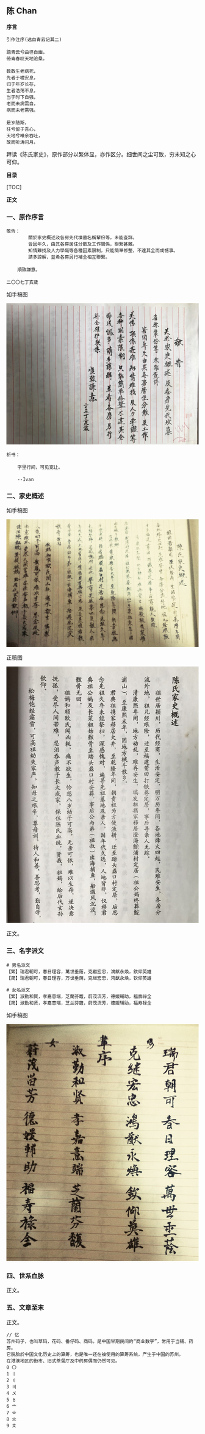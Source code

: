 ## 陈 Chan

**序言**

```
引作注序(选自青云记其二)

踏青云兮曲径自幽，
倚青春叹天地沧桑。

数数生老病死，
先者于嗟安息，
归于年岁长存，
生者浩荡不息，
当于时下自强，
老而未病需自，
病而未老需强。

是岁随斯，
往兮留于吾心，
天地兮唯余吞吐，
故而听涛问月。
```

拜读《陈氏家史》，原作部分以繁体显，亦作区分。细世间之尘可致，穷未知之心可仰。

**目录**

[TOC]

**正文**

### 一、原作序言

```
敬告：
        關於家史概述及各房先代墳墓名稱輩份等，未能查詳。
        皆因年久，由其各房居住分散及工作關係，聯繫甚難。
        知情難找及人力學識等各種因素限制，只能簡單修整，不達其全而成憾事。
        請多諒解，並希各房另行補全相互聯繫。

    順致謙意。

二〇〇七丁亥歲
```

如手稿图

![i000](./00.Source/25ED65F0-E35E-48EE-A796-525A3DB950E4_1_105_c.jpeg)

```
祈书：

	字里行间，可见宽让。

	--Ivan
```

### 二、家史概述

如手稿图

![i001](./00.Source/A8CA3CA8-F9A8-470C-840D-09D36761543C_1_105_c.jpeg)

正稿图

![i002](./00.Source/CE0913D0-CFD3-4D97-927E-3F86B57CBD8A_1_105_c.jpeg)

正文。

### 三、名字派文

```
# 男名派文
【繁】瑞君朝可，春日理容，萬世垂蔭，克繼宏忠，鴻猷永煥，欽仰英雄
【简】瑞君朝可，春日理容，万世垂荫，克继宏忠，鸿猷永焕，钦仰英雄
```

```
# 女名派文
【繁】淑勤和賢，孝嘉意端，芝蘭芬馥，蔚茂流芳，德媛輔助，福壽祿全
【简】淑勤和贤，孝嘉意端，芝兰芬馥，蔚茂流芳，德媛辅助，福寿禄全
```

如手稿图

![i003](./00.Source/FA183C91-70FC-4AFE-A988-CCC392231F36_1_105_c.jpeg)

### 四、世系血脉

正文。

### 五、文章至末

正文。 

```
// 忆
苏州码子，也叫草码，花码、番仔码、商码。是中国早期民间的“商业数字”，常用于当铺、药房。
它脱胎於中国文化历史上的算筹，也是唯一还在被使用的算筹系统，产生于中国的苏州。
在港澳地区的街市、旧式茶餐厅及中药房偶而仍然可见。
0 〇
1 〡
2 〢
3 〣
4 〤
5 〥
6 〦
7 〧
8 〨
9 〩
```




